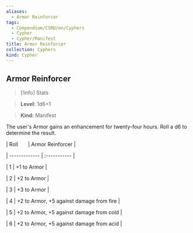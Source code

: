 ```yaml
---
aliases:
  - Armor Reinforcer
tags:
  - Compendium/CSRD/en/Cyphers
  - Cypher
  - Cypher/Manifest
title: Armor Reinforcer
collection: Cyphers
kind: Cypher
---
```

## Armor Reinforcer    
>[!info] Stats    
> **Level:** 1d6+1    
> **Kind:** Manifest  
    
The user's Armor gains an enhancement for twenty-four hours. Roll a d6 to determine the result.    
  
|  Roll &nbsp; &nbsp; &nbsp; | Armor Reinforcer  |    
| ------------- | :----------- |    
| 1 | +1 to Armor |    
| 2 | +2 to Armor |    
| 3 | +3 to Armor |    
| 4 | +2 to Armor, +5 against damage from fire |    
| 5 | +2 to Armor, +5 against damage from cold |    
| 6 | +2 to Armor, +5 against damage from acid |